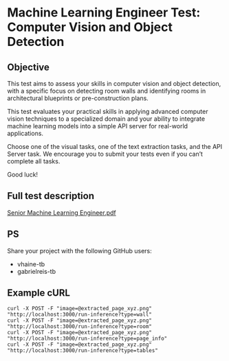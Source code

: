 # Machine Learning Engineer Test: Computer Vision and Object Detection

## Objective
This test aims to assess your skills in computer vision and object detection, with a specific focus on detecting room walls and identifying rooms in architectural blueprints or pre-construction plans.

This test evaluates your practical skills in applying advanced computer vision techniques to a specialized domain and your ability to integrate machine learning models into a simple API server for real-world applications.

Choose one of the visual tasks, one of the text extraction tasks, and the API Server task. We encourage you to submit your tests even if you can’t complete all tasks.

Good luck!


## Full test description
[Senior Machine Learning Engineer.pdf](https://github.com/TrueBuiltSoftware/ml-eng-test/files/14545316/Senior.Machine.Learning.Engineer.1.pdf)

## PS
Share your project with the following GitHub users:
- vhaine-tb
- gabrielreis-tb

## Example cURL
```
curl -X POST -F "image=@extracted_page_xyz.png" "http://localhost:3000/run-inference?type=wall"
curl -X POST -F "image=@extracted_page_xyz.png" "http://localhost:3000/run-inference?type=room"
curl -X POST -F "image=@extracted_page_xyz.png" "http://localhost:3000/run-inference?type=page_info"
curl -X POST -F "image=@extracted_page_xyz.png" "http://localhost:3000/run-inference?type=tables"
```
